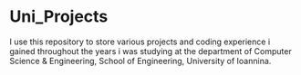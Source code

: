 # Uni_Projects
I use this repository to store various projects and coding experience i gained throughout the years i was studying at the department of Computer Science &amp; Engineering, School of Engineering, University of Ioannina. 
